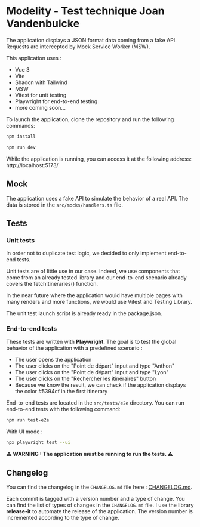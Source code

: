 # Modelity - Test technique Joan Vandenbulcke

The application displays a JSON format data coming from a fake API. Requests are intercepted by Mock Service Worker (MSW).

This application uses : 
- Vue 3
- Vite
- Shadcn with Tailwind
- MSW
- Vitest for unit testing
- Playwright for end-to-end testing
- more coming soon...

To launch the application, clone the repository and run the following commands:

```bash
npm install
```

```bash
npm run dev
```

While the application is running, you can access it at the following address: http://localhost:5173/

## Mock

The application uses a fake API to simulate the behavior of a real API. The data is stored in the `src/mocks/handlers.ts` file.

## Tests

### Unit tests

In order not to duplicate test logic, we decided to only implement end-to-end tests.

Unit tests are of little use in our case. Indeed, we use components that come from an already tested library and our end-to-end scenario already covers the fetchItineraries() function.

In the near future where the application would have multiple pages with many renders and more functions, we would use Vitest and Testing Library.

The unit test launch script is already ready in the package.json.

### End-to-end tests

These tests are written with **Playwright**. The goal is to test the global behavior of the application with a predefined scenario : 
- The user opens the application
- The user clicks on the "Point de départ" input and type "Anthon"
- The user clicks on the "Point de départ" input and type "Lyon"
- The user clicks on the "Rechercher les itinéraires" button
- Because we know the result, we can check if the application displays the color #5394cf in the first itinerary
  

End-to-end tests are located in the `src/tests/e2e` directory.
You can run end-to-end tests with the following command:

```bash
npm run test-e2e
```

With UI mode : 

```bash
npx playwright test --ui
```

**⚠️​ WARNING : The application must be running to run the tests. ⚠️​**

## Changelog

You can find the changelog in the `CHANGELOG.md` file here : [CHANGELOG.md](./CHANGELOG.md).

Each commit is tagged with a version number and a type of change. You can find the list of types of changes in the `CHANGELOG.md` file.
I use the library **release-it** to automate the release of the application. The version number is incremented according to the type of change.